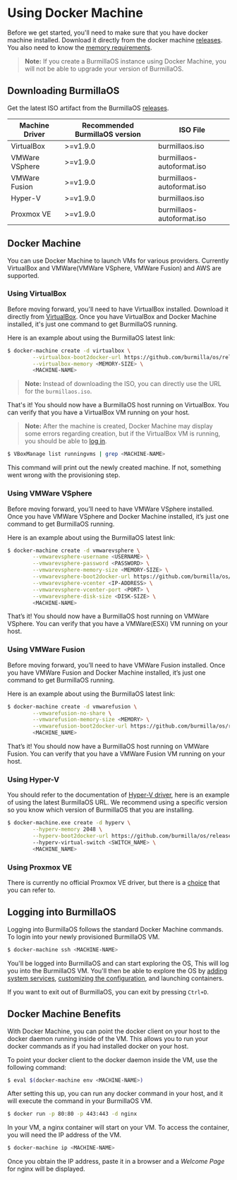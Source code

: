 # Using Docker Machine

Before we get started, you'll need to make sure that you have docker machine installed. Download it directly from the docker machine [releases](https://github.com/docker/machine/releases).
You also need to know the [memory requirements](#hardware-requirements).

> **Note:** If you create a BurmillaOS instance using Docker Machine, you will not be able to upgrade your version of BurmillaOS.

## Downloading BurmillaOS

Get the latest ISO artifact from the BurmillaOS [releases](https://github.com/burmilla/os).

Machine Driver | Recommended BurmillaOS version | ISO File
-------------- | ----------------------------- | -------------------------------------------------------------
VirtualBox     | >=v1.9.0 | burmillaos.iso
VMWare VSphere | >=v1.9.0 | burmillaos-autoformat.iso
VMWare Fusion  | >=v1.9.0 | burmillaos-autoformat.iso
Hyper-V        | >=v1.9.0 | burmillaos.iso
Proxmox VE     | >=v1.9.0 | burmillaos-autoformat.iso

## Docker Machine

You can use Docker Machine to launch VMs for various providers. Currently VirtualBox and VMWare(VMWare VSphere, VMWare Fusion) and AWS are supported.

### Using VirtualBox

Before moving forward, you'll need to have VirtualBox installed. Download it directly from [VirtualBox](https://www.virtualbox.org/wiki/Downloads). Once you have VirtualBox and Docker Machine installed, it's just one command to get BurmillaOS running.

Here is an example about using the BurmillaOS latest link:

```bash
$ docker-machine create -d virtualbox \
        --virtualbox-boot2docker-url https://github.com/burmilla/os/releases/download/<version>/burmillaos.iso \
        --virtualbox-memory <MEMORY-SIZE> \
        <MACHINE-NAME>
```

> **Note:** Instead of downloading the ISO, you can directly use the URL for the `burmillaos.iso`.

That's it! You should now have a BurmillaOS host running on VirtualBox. You can verify that you have a VirtualBox VM running on your host.

> **Note:** After the machine is created, Docker Machine may display some errors regarding creation, but if the VirtualBox VM is running, you should be able to [log in](#logging-into-burmillaos).

```bash
$ VBoxManage list runningvms | grep <MACHINE-NAME>
```

This command will print out the newly created machine. If not, something went wrong with the provisioning step.

### Using VMWare VSphere

Before moving forward, you’ll need to have VMWare VSphere installed. Once you have VMWare VSphere and Docker Machine installed, it’s just one command to get BurmillaOS running.

Here is an example about using the BurmillaOS latest link:

```bash
$ docker-machine create -d vmwarevsphere \
        --vmwarevsphere-username <USERNAME> \
        --vmwarevsphere-password <PASSWORD> \
        --vmwarevsphere-memory-size <MEMORY-SIZE> \
        --vmwarevsphere-boot2docker-url https://github.com/burmilla/os/releases/download/<version>/burmillaos-autoformat.iso \
        --vmwarevsphere-vcenter <IP-ADDRESS> \
        --vmwarevsphere-vcenter-port <PORT> \
        --vmwarevsphere-disk-size <DISK-SIZE> \
        <MACHINE-NAME>
```

That’s it! You should now have a BurmillaOS host running on VMWare VSphere. You can verify that you have a VMWare(ESXi) VM running on your host.

### Using VMWare Fusion

Before moving forward, you’ll need to have VMWare Fusion installed. Once you have VMWare Fusion and Docker Machine installed, it’s just one command to get BurmillaOS running.

Here is an example about using the BurmillaOS latest link:

```bash
$ docker-machine create -d vmwarefusion \
        --vmwarefusion-no-share \
        --vmwarefusion-memory-size <MEMORY> \
        --vmwarefusion-boot2docker-url https://github.com/burmilla/os/releases/download/<version>/burmillaos-autoformat.iso \
        <MACHINE_NAME>
```

That’s it! You should now have a BurmillaOS host running on VMWare Fusion. You can verify that you have a VMWare Fusion VM running on your host.

### Using Hyper-V

You should refer to the documentation of [Hyper-V driver](https://docs.docker.com/machine/drivers/hyper-v/), here is an example of using the latest BurmillaOS URL. We recommend using a specific version so you know which version of BurmillaOS that you are installing.

```bash
$ docker-machine.exe create -d hyperv \
        --hyperv-memory 2048 \
        --hyperv-boot2docker-url https://github.com/burmilla/os/releases/download/<version>/burmillaos.iso
        --hyperv-virtual-switch <SWITCH_NAME> \
        <MACHINE_NAME>
```
### Using Proxmox VE

There is currently no official Proxmox VE driver, but there is a [choice](https://github.com/lnxbil/docker-machine-driver-proxmox-ve) that you can refer to.

## Logging into BurmillaOS

Logging into BurmillaOS follows the standard Docker Machine commands. To login into your newly provisioned BurmillaOS VM.

```bash
$ docker-machine ssh <MACHINE-NAME>
```

You'll be logged into BurmillaOS and can start exploring the OS, This will log you into the BurmillaOS VM. You'll then be able to explore the OS by [adding system services](/docs/system-services/), [customizing the configuration](/docs/configuration/base), and launching containers.

If you want to exit out of BurmillaOS, you can exit by pressing `Ctrl+D`.

## Docker Machine Benefits

With Docker Machine, you can point the docker client on your host to the docker daemon running inside of the VM. This allows you to run your docker commands as if you had installed docker on your host.

To point your docker client to the docker daemon inside the VM, use the following command:

```bash
$ eval $(docker-machine env <MACHINE-NAME>)
```

After setting this up, you can run any docker command in your host, and it will execute the command in your BurmillaOS VM.

```bash
$ docker run -p 80:80 -p 443:443 -d nginx
```

In your VM, a nginx container will start on your VM. To access the container, you will need the IP address of the VM.

```bash
$ docker-machine ip <MACHINE-NAME>
```

Once you obtain the IP address, paste it in a browser and a _Welcome Page_ for nginx will be displayed.

